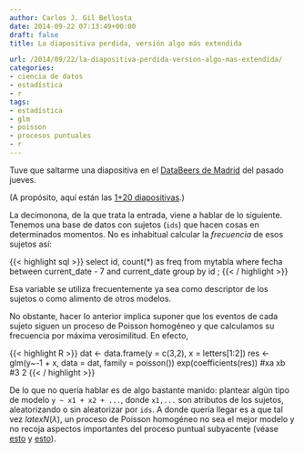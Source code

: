 ```yaml
---
author: Carlos J. Gil Bellosta
date: 2014-09-22 07:13:49+00:00
draft: false
title: La diapositiva perdida, versión algo más extendida

url: /2014/09/22/la-diapositiva-perdida-version-algo-mas-extendida/
categories:
- ciencia de datos
- estadística
- r
tags:
- estadística
- glm
- poisson
- procesos puntuales
- r
---
```


Tuve que saltarme una diapositiva en el [DataBeers de Madrid](http://www.datanalytics.com/2014/09/18/recordatorio-esta-tarde-participo-en-el-databeers-de-madrid/) del pasado jueves.

(A propósito, aquí están las [1+20 diapositivas](/uploads/charla_databeers_201409.pdf).)

La decimonona, de la que trata la entrada, viene a hablar de lo siguiente. Tenemos una base de datos con sujetos (`ids`) que hacen cosas en determinados momentos. No es inhabitual calcular la _frecuencia_ de esos sujetos así:


{{< highlight sql >}}
select id, count(*) as freq
from mytabla
where fecha between current_date - 7 and current_date
group by id
;
{{< / highlight >}}

Esa variable se utiliza frecuentemente ya sea como descriptor de los sujetos o como alimento de otros modelos.

No obstante, hacer lo anterior implica suponer que los eventos de cada sujeto siguen un proceso de Poisson homogéneo y que calculamos su frecuencia por máxima verosimilitud. En efecto,

{{< highlight R >}}
dat <- data.frame(y = c(3,2), x = letters[1:2])
res <- glm(y~-1 + x, data = dat, family = poisson())
exp(coefficients(res))
#xa xb
#3  2
{{< / highlight >}}

De lo que no quería hablar es de algo bastante manido: plantear algún tipo de modelo `y ~ x1 + x2 + ...`, donde `x1,...` son atributos de los sujetos, aleatorizando o sin aleatorizar por `ids`. A donde quería llegar es a que tal vez $latex N(\lambda)$, un proceso de Poisson homogéneo no sea el mejor modelo y no recoja aspectos importantes del proceso puntual subyacente (véase [esto](http://www.datanalytics.com/2014/08/11/procesos-puntuales-una-primera-aproximacion/) y [esto](http://www.datanalytics.com/2014/08/13/mis-procesos-puntuales-con-glm/)).